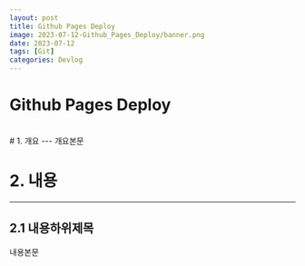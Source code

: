 ```yaml
---
layout: post
title: Github Pages Deploy
image: 2023-07-12-Github_Pages_Deploy/banner.png
date: 2023-07-12
tags: [Git]
categories: Devlog
---
```

# Github Pages Deploy

<br>
# 1. 개요
---
개요본문   

<br>

# 2. 내용
---
## 2.1 내용하위제목   
내용본문   


